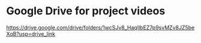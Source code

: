 # Google Drive for project videos
https://drive.google.com/drive/folders/1wcSJv8_HaqIlbEZ7p9svMZv8JZ5beXqB?usp=drive_link
